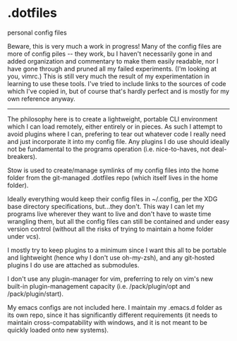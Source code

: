 # .dotfiles
personal config files

Beware, this is very much a work in progress! Many of the config files are more of config piles -- they work, bu I haven't necessarily gone in and added organization and commentary to make them easily readable, nor I have gone through and pruned all my failed experiments. (I'm looking at you, vimrc.) This is still very much the result of my experimentation in learning to use these tools. I've tried to include links to the sources of code which I've copied in, but of course that's hardly perfect and is mostly for my own reference anyway.

------------------------

The philosophy here is to create a lightweight, portable CLI environment which I can load remotely, either entirely or in pieces. As such I attempt to avoid plugins where I can, prefering to tear out whatever code I really need and just incorporate it into my config file. Any plugins I do use should ideally not be fundamental to the programs operation (i.e. nice-to-haves, not deal-breakers).

Stow is used to create/manage symlinks of my config files into the home folder from the git-managed .dotfiles repo (which itself lives in the home folder).

Ideally everything would keep their config files in ~/.config, per the XDG base directory specifications, but...they don't. This way I can let my programs live wherever they want to live and don't have to waste time wrangling them, but all the config files can still be contained and under easy version control (without all the risks of trying to maintain a home folder under vcs).

I mostly try to keep plugins to a minimum since I want this all to be portable and lightweight (hence why I don't use oh-my-zsh), and any git-hosted plugins I do use are attached as submodules.

I don't use any plugin-manager for vim, preferring to rely on vim's new built-in plugin-management capacity (i.e. /pack/plugin/opt and /pack/plugin/start).

My emacs configs are not included here. I maintain my .emacs.d folder as its own repo, since it has significantly different requirements (it needs to maintain cross-compatability with windows, and it is not meant to be quickly loaded onto new systems).
